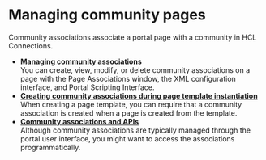 # Managing community pages

Community associations associate a portal page with a community in HCL Connections.

-   **[Managing community associations](../admin-system/commpages_create_mapping.md)**  
You can create, view, modify, or delete community associations on a page with the Page Associations window, the XML configuration interface, and Portal Scripting Interface.
-   **[Creating community associations during page template instantiation](../admin-system/commpages_create_mapping_template.md)**  
When creating a page template, you can require that a community association is created when a page is created from the template.
-   **[Community associations and APIs](../admin-system/commpages_access_apis.md)**  
Although community associations are typically managed through the portal user interface, you might want to access the associations programmatically.



